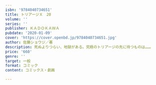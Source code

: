 ```yaml
---
isbn: '9784040734651'
title: トリアージＸ　20
volume: ''
series: ''
publisher: ＫＡＤＯＫＡＷＡ
pubdate: '2020-01-09'
cover: 'https://cover.openbd.jp/9784040734651.jpg'
author: 佐藤ショウジ／著
description: 死ぬよりつらい、地獄がある。究極のトリアージの先に待つものは……。
price: '660'
genre: ''
target: 一般
format: コミック
content: コミックス・劇画

---
```

